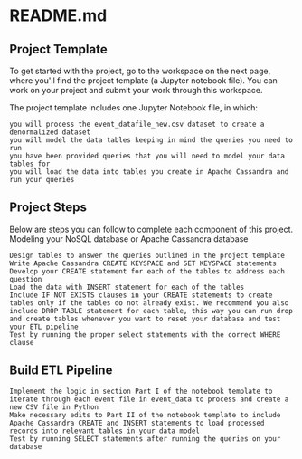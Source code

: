 # README.md

## Project Template

To get started with the project, go to the workspace on the next page, where you'll find the project template (a Jupyter notebook file). You can work on your project and submit your work through this workspace.

The project template includes one Jupyter Notebook file, in which:

    you will process the event_datafile_new.csv dataset to create a denormalized dataset
    you will model the data tables keeping in mind the queries you need to run
    you have been provided queries that you will need to model your data tables for
    you will load the data into tables you create in Apache Cassandra and run your queries

## Project Steps

Below are steps you can follow to complete each component of this project.
Modeling your NoSQL database or Apache Cassandra database

    Design tables to answer the queries outlined in the project template
    Write Apache Cassandra CREATE KEYSPACE and SET KEYSPACE statements
    Develop your CREATE statement for each of the tables to address each question
    Load the data with INSERT statement for each of the tables
    Include IF NOT EXISTS clauses in your CREATE statements to create tables only if the tables do not already exist. We recommend you also include DROP TABLE statement for each table, this way you can run drop and create tables whenever you want to reset your database and test your ETL pipeline
    Test by running the proper select statements with the correct WHERE clause

## Build ETL Pipeline

    Implement the logic in section Part I of the notebook template to iterate through each event file in event_data to process and create a new CSV file in Python
    Make necessary edits to Part II of the notebook template to include Apache Cassandra CREATE and INSERT statements to load processed records into relevant tables in your data model
    Test by running SELECT statements after running the queries on your database

